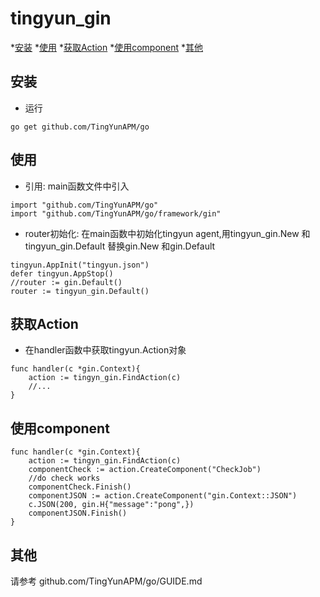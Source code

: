 # tingyun_gin

*[安装]()
*[使用]()
*[获取Action]()
*[使用component]()
*[其他]()

## 安装

- 运行

```
go get github.com/TingYunAPM/go
```

## 使用

- 引用: 
main函数文件中引入
```
import "github.com/TingYunAPM/go"
import "github.com/TingYunAPM/go/framework/gin"
```
- router初始化: 
在main函数中初始化tingyun agent,用tingyun_gin.New 和tingyun_gin.Default 替换gin.New 和gin.Default
```
tingyun.AppInit("tingyun.json")
defer tingyun.AppStop()
//router := gin.Default()
router := tingyun_gin.Default()
```
## 获取Action
- 在handler函数中获取tingyun.Action对象
```
func handler(c *gin.Context){
    action := tingyn_gin.FindAction(c)
    //...
}
```

## 使用component
```
func handler(c *gin.Context){
    action := tingyn_gin.FindAction(c)
    componentCheck := action.CreateComponent("CheckJob")
    //do check works
    componentCheck.Finish()
    componentJSON := action.CreateComponent("gin.Context::JSON")
    c.JSON(200, gin.H{"message":"pong",})
    componentJSON.Finish()
}

```
## 其他
请参考 github.com/TingYunAPM/go/GUIDE.md
